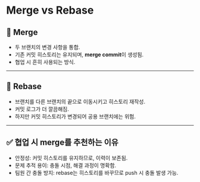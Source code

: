# Merge vs Rebase

## 🔁 Merge
- 두 브랜치의 변경 사항을 통합.
- 기존 커밋 히스토리는 유지되며, **merge commit**이 생성됨.
- 협업 시 흔히 사용되는 방식.

---

## 🔀 Rebase
- 브랜치를 다른 브랜치의 끝으로 이동시키고 히스토리 재작성.
- 커밋 로그가 더 깔끔해짐.
- 하지만 커밋 히스토리가 변경되어 공용 브랜치에는 위험.

---

## ✅ 협업 시 merge를 추천하는 이유

- 안정성: 커밋 히스토리를 유지하므로, 이력이 보존됨.
- 문제 추적 용이: 충돌 시점, 해결 과정이 명확함.
- 팀원 간 충돌 방지: rebase는 히스토리를 바꾸므로 push 시 충돌 발생 가능.